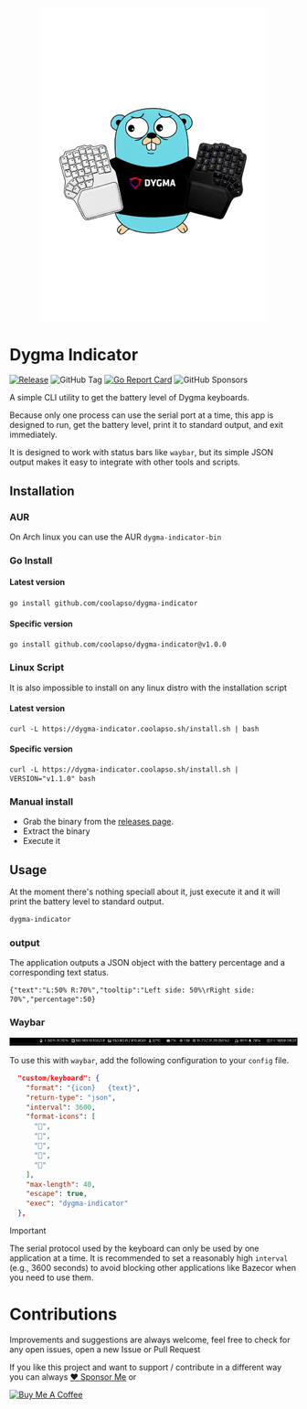 <p align="center">
  <img src="https://github.com/coolapso/dygma-indicator/blob/main/img/Logo.png" width="400" >
</p>

# Dygma Indicator

[![Release](https://github.com/coolapso/dygma-indicator/actions/workflows/release.yaml/badge.svg?branch=main)](https://github.com/coolapso/dygma-indicator/actions/workflows/release.yaml)
![GitHub Tag](https://img.shields.io/github/v/tag/coolapso/dygma-indicator?logo=semver&label=semver&labelColor=gray&color=green)
[![Go Report Card](https://goreportcard.com/badge/github.com/coolapso/dygma-indicator)](https://goreportcard.com/report/github.com/coolapso/dygma-indicator)
![GitHub Sponsors](https://img.shields.io/github/sponsors/coolapso?style=flat&logo=githubsponsors)

A simple CLI utility to get the battery level of Dygma keyboards.

Because only one process can use the serial port at a time, this app is designed to run, get the battery level, print it to standard output, and exit immediately.

It is designed to work with status bars like `waybar`, but its simple JSON output makes it easy to integrate with other tools and scripts.

## Installation

### AUR

On Arch linux you can use the AUR `dygma-indicator-bin`

### Go Install

#### Latest version

`go install github.com/coolapso/dygma-indicator`

#### Specific version

`go install github.com/coolapso/dygma-indicator@v1.0.0`

### Linux Script

It is also impossible to install on any linux distro with the installation script

#### Latest version

```
curl -L https://dygma-indicator.coolapso.sh/install.sh | bash
```

#### Specific version

```
curl -L https://dygma-indicator.coolapso.sh/install.sh | VERSION="v1.1.0" bash
```

### Manual install

* Grab the binary from the [releases page](https://github.com/coolapso/dygma-indicator/releases).
* Extract the binary
* Execute it

## Usage

At the moment there's nothing speciall about it, just execute it and it will print the battery level to standard output.

```bash
dygma-indicator
```

### output


The application outputs a JSON object with the battery percentage and a corresponding text status.

```jsom
{"text":"L:50% R:70%","tooltip":"Left side: 50%\rRight side: 70%","percentage":50}
```

### Waybar

<p align="center">
  <img src="https://github.com/coolapso/dygma-indicator/blob/main/img/waybar.jpg">
</p>

To use this with `waybar`, add the following configuration to your `config` file.

```json
  "custom/keyboard": {
    "format": "{icon}   {text}",
    "return-type": "json",
    "interval": 3600,
    "format-icons": [
      "󰂃",
      "󰁻",
      "󰁾",
      "󰂀",
      "󰁹"
    ],
    "max-length": 40,
    "escape": true,
    "exec": "dygma-indicator"
  },
```

> [!IMPORTANT]
> The serial protocol used by the keyboard can only be used by one application at a time. It is recommended to set a reasonably high `interval` (e.g., 3600 seconds) to avoid blocking other applications like Bazecor when you need to use them.

# Contributions

Improvements and suggestions are always welcome, feel free to check for any open issues, open a new Issue or Pull Request

If you like this project and want to support / contribute in a different way you can always [:heart: Sponsor Me](https://github.com/sponsors/coolapso) or

<a href="https://www.buymeacoffee.com/coolapso" target="_blank">
  <img src="https://cdn.buymeacoffee.com/buttons/default-yellow.png" alt="Buy Me A Coffee" style="height: 51px !important;width: 217px !important;" />
</a>
